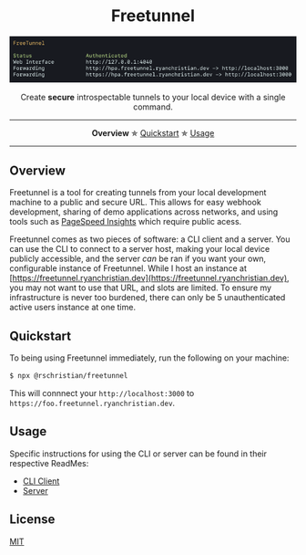 <h1 align="center">Freetunnel</h1>

<div align="center">
    <img
       alt="Image of terminal running Freetunnel"
       src="https://raw.githubusercontent.com/rschristian/freetunnel/master/media/freetunnel.png"
     />
</div>
<p align="center">Create <strong>secure</strong> introspectable tunnels to your local device with a single command.</p>

---

<p align="center">
  <strong>Overview</strong> ✯
  <a href="#quickstart">Quickstart</a> ✯
  <a href="#usage">Usage</a>
</p>

---

## Overview

Freetunnel is a tool for creating tunnels from your local development machine to a public and secure URL. This allows for easy webhook development, sharing of demo applications across networks, and using tools such as [PageSpeed Insights](https://developers.google.com/speed/pagespeed/insights/) which require public acess.

Freetunnel comes as two pieces of software: a CLI client and a server. You can use the CLI to connect to a server host, making your local device publicly accessible, and the server _can_ be ran if you want your own, configurable instance of Freetunnel. While I host an instance at [https://freetunnel.ryanchristian.dev](https://freetunnel.ryanchristian.dev), you may not want to use that URL, and slots are limited. To ensure my infrastructure is never too burdened, there can only be 5 unauthenticated active users instance at one time.

## Quickstart

To being using Freetunnel immediately, run the following on your machine:

```sh
$ npx @rschristian/freetunnel
```

This will connnect your `http://localhost:3000` to `https://foo.freetunnel.ryanchristian.dev`.

## Usage

Specific instructions for using the CLI or server can be found in their respective ReadMes:

- [CLI Client](./packages/client/README.md)
- [Server](./packages/server/README.md)

## License

[MIT](https://github.com/rschristian/freetunnel/blob/master/LICENSE)
